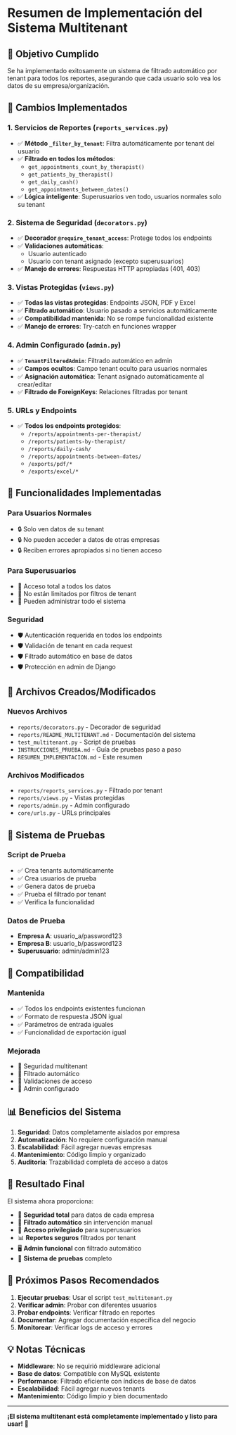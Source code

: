 # Resumen de Implementación del Sistema Multitenant

## 🎯 Objetivo Cumplido

Se ha implementado exitosamente un sistema de filtrado automático por tenant para todos los reportes, asegurando que cada usuario solo vea los datos de su empresa/organización.

## 🔧 Cambios Implementados

### 1. Servicios de Reportes (`reports_services.py`)

- ✅ **Método `_filter_by_tenant`**: Filtra automáticamente por tenant del usuario
- ✅ **Filtrado en todos los métodos**: 
  - `get_appointments_count_by_therapist()`
  - `get_patients_by_therapist()`
  - `get_daily_cash()`
  - `get_appointments_between_dates()`
- ✅ **Lógica inteligente**: Superusuarios ven todo, usuarios normales solo su tenant

### 2. Sistema de Seguridad (`decorators.py`)

- ✅ **Decorador `@require_tenant_access`**: Protege todos los endpoints
- ✅ **Validaciones automáticas**:
  - Usuario autenticado
  - Usuario con tenant asignado (excepto superusuarios)
- ✅ **Manejo de errores**: Respuestas HTTP apropiadas (401, 403)

### 3. Vistas Protegidas (`views.py`)

- ✅ **Todas las vistas protegidas**: Endpoints JSON, PDF y Excel
- ✅ **Filtrado automático**: Usuario pasado a servicios automáticamente
- ✅ **Compatibilidad mantenida**: No se rompe funcionalidad existente
- ✅ **Manejo de errores**: Try-catch en funciones wrapper

### 4. Admin Configurado (`admin.py`)

- ✅ **`TenantFilteredAdmin`**: Filtrado automático en admin
- ✅ **Campos ocultos**: Campo tenant oculto para usuarios normales
- ✅ **Asignación automática**: Tenant asignado automáticamente al crear/editar
- ✅ **Filtrado de ForeignKeys**: Relaciones filtradas por tenant

### 5. URLs y Endpoints

- ✅ **Todos los endpoints protegidos**:
  - `/reports/appointments-per-therapist/`
  - `/reports/patients-by-therapist/`
  - `/reports/daily-cash/`
  - `/reports/appointments-between-dates/`
  - `/exports/pdf/*`
  - `/exports/excel/*`

## 🚀 Funcionalidades Implementadas

### Para Usuarios Normales
- 🔒 Solo ven datos de su tenant
- 🔒 No pueden acceder a datos de otras empresas
- 🔒 Reciben errores apropiados si no tienen acceso

### Para Superusuarios
- 👑 Acceso total a todos los datos
- 👑 No están limitados por filtros de tenant
- 👑 Pueden administrar todo el sistema

### Seguridad
- 🛡️ Autenticación requerida en todos los endpoints
- 🛡️ Validación de tenant en cada request
- 🛡️ Filtrado automático en base de datos
- 🛡️ Protección en admin de Django

## 📁 Archivos Creados/Modificados

### Nuevos Archivos
- `reports/decorators.py` - Decorador de seguridad
- `reports/README_MULTITENANT.md` - Documentación del sistema
- `test_multitenant.py` - Script de pruebas
- `INSTRUCCIONES_PRUEBA.md` - Guía de pruebas paso a paso
- `RESUMEN_IMPLEMENTACION.md` - Este resumen

### Archivos Modificados
- `reports/reports_services.py` - Filtrado por tenant
- `reports/views.py` - Vistas protegidas
- `reports/admin.py` - Admin configurado
- `core/urls.py` - URLs principales

## 🧪 Sistema de Pruebas

### Script de Prueba
- ✅ Crea tenants automáticamente
- ✅ Crea usuarios de prueba
- ✅ Genera datos de prueba
- ✅ Prueba el filtrado por tenant
- ✅ Verifica la funcionalidad

### Datos de Prueba
- **Empresa A**: usuario_a/password123
- **Empresa B**: usuario_b/password123
- **Superusuario**: admin/admin123

## 🔄 Compatibilidad

### Mantenida
- ✅ Todos los endpoints existentes funcionan
- ✅ Formato de respuesta JSON igual
- ✅ Parámetros de entrada iguales
- ✅ Funcionalidad de exportación igual

### Mejorada
- 🚀 Seguridad multitenant
- 🚀 Filtrado automático
- 🚀 Validaciones de acceso
- 🚀 Admin configurado

## 📊 Beneficios del Sistema

1. **Seguridad**: Datos completamente aislados por empresa
2. **Automatización**: No requiere configuración manual
3. **Escalabilidad**: Fácil agregar nuevas empresas
4. **Mantenimiento**: Código limpio y organizado
5. **Auditoría**: Trazabilidad completa de acceso a datos

## 🎉 Resultado Final

El sistema ahora proporciona:

- 🔐 **Seguridad total** para datos de cada empresa
- 🚀 **Filtrado automático** sin intervención manual
- 👑 **Acceso privilegiado** para superusuarios
- 📊 **Reportes seguros** filtrados por tenant
- 🖥️ **Admin funcional** con filtrado automático
- 🧪 **Sistema de pruebas** completo

## 🚀 Próximos Pasos Recomendados

1. **Ejecutar pruebas**: Usar el script `test_multitenant.py`
2. **Verificar admin**: Probar con diferentes usuarios
3. **Probar endpoints**: Verificar filtrado en reportes
4. **Documentar**: Agregar documentación específica del negocio
5. **Monitorear**: Verificar logs de acceso y errores

## 💡 Notas Técnicas

- **Middleware**: No se requirió middleware adicional
- **Base de datos**: Compatible con MySQL existente
- **Performance**: Filtrado eficiente con índices de base de datos
- **Escalabilidad**: Fácil agregar nuevos tenants
- **Mantenimiento**: Código limpio y bien documentado

---

**¡El sistema multitenant está completamente implementado y listo para usar!** 🎯
